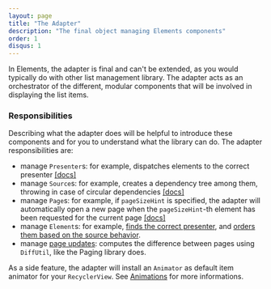 ```yaml
---
layout: page
title: "The Adapter"
description: "The final object managing Elements components"
order: 1
disqus: 1
---
```


In Elements, the adapter is final and can't be extended, as you would
typically do with other list management library. The adapter acts as an
orchestrator of the different, modular components that will be involved
in displaying the list items.

### Responsibilities

Describing what the adapter does will be helpful to introduce these
components and for you to understand what the library can do.
The adapter responsibilities are:

- manage `Presenter`s: for example, dispatches elements to the correct presenter [[docs]](presenters)
- manage `Source`s: for example, creates a dependency tree among them, throwing in case of circular dependencies [[docs]](sources)
- manage `Page`s: for example, if `pageSizeHint` is specified, the adapter will automatically open a new page when the `pageSizeHint`-th element has been requested for the current page [[docs]](paging)
- manage `Element`s: for example, [finds the correct presenter](elements), and [orders them based on the source behavior](coordination).
- manage [page updates](sources#diffutils): computes the difference between pages using `DiffUtil`, like the Paging library does.

As a side feature, the adapter will install an `Animator` as default item animator for your `RecyclerView`.
See [Animations](#animations) for more informations.